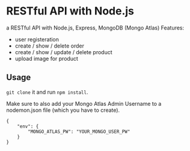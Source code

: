 # RESTful API with Node.js
a RESTful API with Node.js, Express, MongoDB (Mongo Atlas)
Features:
- user registeration
- create / show / delete order
- create / show / update / delete product
- upload image for product

## Usage
```git clone``` it and run ```npm install```.

Make sure to also add your Mongo Atlas Admin Username to a nodemon.json file (which you have to create).

```
{
    "env": {
        "MONGO_ATLAS_PW": "YOUR_MONGO_USER_PW"
    }
}
```
